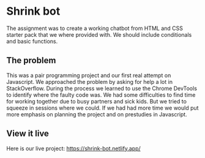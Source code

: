 # Shrink bot

The assignment was to create a working chatbot from HTML and CSS starter pack that we where provided with. We should include conditionals and basic functions. 

## The problem

This was a pair programming project and our first real attempt on Javascript. We approached the problem by asking for help a lot in StackOverflow. During the process we learned to use the Chrome DevTools to identify where the faulty code was. We had some difficulties to find time for working together due to busy partners and sick kids. But we tried to squeeze in sessions where we could. If  we had had more time we would put more emphasis on planning the project and on prestudies in Javascript. 

## View it live

Here is our live project: https://shrink-bot.netlify.app/ 
